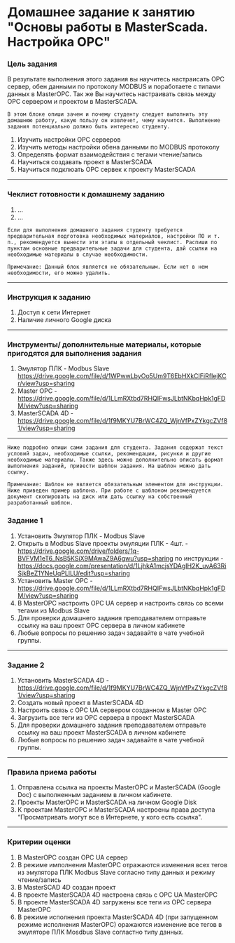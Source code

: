 # Домашнее задание к занятию "Основы работы в MasterScada. Настройка OPC"

### Цель задания

В результате выполнения этого задания вы научитесь настраисать OPC сервер, обен данными по протоколу MODBUS и поработаете с типами данных в MasterOPC. Так же Вы научитесь настраивать связь между OPC сервером и проектом в MasterSCADA.

`В этом блоке опиши зачем и почему студенту следует выполнить эту домашнюю работу, какую пользу он извлечет, чему научится. Выполнение задания потенциально должно быть интересно студенту.`

1. Изучить настройки OPC серверов
2. Изучить методы настройки обена данными по MODBUS протоколу
3. Определять формат взаимодействия с тегами чтение/запись
4. Научиться создавать проект в MasterSCADA
5. Научиться подклюать OPC сервек к проекту MasterSCADA

------

### Чеклист готовности к домашнему заданию

1. ...
2. ...

`Если для выполнения домашнего задания студенту требуется предварительная подготовка необходимых материалов, настройки ПО и т. п., рекомендуется вынести эти этапы в отдельный чеклист. Распиши по пунктам основные предварительные задачи для студента, дай ссылки на необходимые материалы в случае необходимости.`

`Примечание: Данный блок является не обязательным. Если нет в нем необходимости, его можно удалить.`

------

### Инструкция к заданию

1. Доступ к сети Интернет
2. Наличие личного Google диска

------

### Инструменты/ дополнительные материалы, которые пригодятся для выполнения задания

1. Эмулятор ПЛК - Modbus Slave https://drive.google.com/file/d/1WPwwLbyOo5Um9T6EbHXkCIFiRfIejKCr/view?usp=sharing
2. Master OPC - https://drive.google.com/file/d/1LLmRXtbd7RHQIFwsJLbtNKbqHpk1gFDM/view?usp=sharing
3. MasterSCADA 4D - https://drive.google.com/file/d/1f9MKYU7BrWC4ZQ_WjnVfPxZYkgcZVf81/view?usp=sharing

------
`Ниже подробно опиши сами задания для студента. Задания содержат текст условий задач, необходимые ссылки, рекомендации, рисунки и другие необходимые материалы. Также здесь можно дополнительно описать формат выполнения заданий, привести шаблон задания. На шаблон можно дать ссылку.`

`Примечание: Шаблон не является обязательным элементом для инструкции. Ниже приведен пример шаблона. При работе с шаблоном рекомендуется документ скопировать на диск или дать ссылку на собственный разработанный шаблон.`

### Задание 1

1. Установить Эмулятор ПЛК - Modbus Slave
2. Открыть в Modbus Slave проекты эмуляции ПЛК - 4шт. - https://drive.google.com/drive/folders/1q-BVFVM1eT6_NsB5KSiX9MAwaZ9A6gwu?usp=sharing по инструкции - https://docs.google.com/presentation/d/1LjhkA1mcjsYDAgIH2K_uvA63RiSjkBeZ1YNeUqPLlLU/edit?usp=sharing
3. Установить Master OPC - https://drive.google.com/file/d/1LLmRXtbd7RHQIFwsJLbtNKbqHpk1gFDM/view?usp=sharing
4. В MasterOPC настроить OPC UA сервер и настроить связь со всеми тегами из Modbus Slave
5. Для проверки домашнего задания преподавателем отправьте ссылку на ваш проект OPC сервера в личном кабинете
6. Любые вопросы по решению задач задавайте в чате учебной группы.


------

### Задание 2

1. Установить MasterSCADA 4D - https://drive.google.com/file/d/1f9MKYU7BrWC4ZQ_WjnVfPxZYkgcZVf81/view?usp=sharing
2. Создать новый проект в MasterSCADA 4D
3. Настроить связь с OPC UA сервером созданном в Master OPC
4. Загрузить все теги из OPC сервера в проект MasterSCADA
5. Для проверки домашнего задания преподавателем отправьте ссылку на ваш проект MasterSCADA в личном кабинете
6. Любые вопросы по решению задач задавайте в чате учебной группы.

------

### Правила приема работы

1. Отправлена ссылка на проекты MasterOPC и MasterSCADA (Google Doc) с выполненным заданием в личном кабинете.
2. Проекты MasterOPC и MasterSCADA на личном Google Disk
3. К проектам MasterOPC и MasterSCADA настроены права доступа “Просматривать могут все в Интернете, у кого есть ссылка".

------

### Критерии оценки

1. В MasterOPC создан OPC UA сервер
2. В режиме имполнения MasterOPC отражаются изменения всех тегов из эмулятора ПЛК Modbus Slave согласно типу данных и режиму чтение/запись
3. В MasterSCAD 4D создан проект
4. В проекте MasterSCADA 4D настроена связь с OPC UA MasterOPC
5. В проекте MasterSCADA 4D загружены все теги из OPC сервера MasterOPC
6. В режиме исполнения проекта MasterSCADA 4D (при запущенном режиме исполнения MasterOPC) оражаются изменение все тегов в эмуляторе ПЛК Mosdbus Slave согластно типу данных. 
